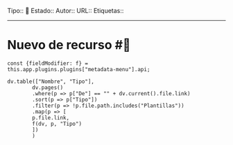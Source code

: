 Tipo:: 🎥
Estado:: 
Autor:: 
URL:: 
Etiquetas:: 
***
# Nuevo de recurso #📌


```dataviewjs
const {fieldModifier: f} =
this.app.plugins.plugins["metadata-menu"].api;

dv.table(["Nombre", "Tipo"],
		dv.pages()
		.where(p => p["De"] == "" + dv.current().file.link)
		.sort(p => p["Tipo"])
		.filter(p => !p.file.path.includes("Plantillas"))
		.map(p => [
		p.file.link,
		f(dv, p, "Tipo")
		])
		)
```